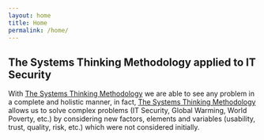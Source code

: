 ```yaml
---
layout: home
title: Home
permalink: /home/
---
```

## The Systems Thinking Methodology applied to IT Security

With [The Systems Thinking Methodology](https://en.wikipedia.org/wiki/Systems_thinking) we are able to see any problem in a complete and holistic manner, in fact, [The Systems Thinking Methodology](https://en.wikipedia.org/wiki/Systems_thinking) allows us to solve complex problems (IT Security, Global Warming, World Poverty, etc.) by considering new factors, elements and variables (usability, trust, quality, risk, etc.) which were not considered initially.